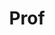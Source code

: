 ---
layout: person
given: John
family: Aston
department: Statistical Laboratory, Dept of Pure Maths and Mathematical Statistics
title: Prof
job_title: Harding Professor of Statistics in Public Life
crsid: jada2
image: /assets/upload/Aston_John.jpg
webpage: http://www.statslab.cam.ac.uk/~jada2
biography: John is Harding Professor of Statistics in Public Life at the University
  of Cambridge, where he leads research into the use of quantitative evidence in public
  policy making, works with those in public life to ensure the best methods are used,
  and aims to improve the use of statistics and other quantitative evidence in public
  policy debates. He also works in the areas of statistics in healthcare, particularly
  medical imaging, and he is Co-Director of the Cambridge Mathematics of Information
  in Healthcare Hub. His methodological research areas include functional data analysis,
  time series analysis and statistical imaging. He was awarded a knighthood in the
  2021 Queen’s Birthday Honours for services to statistics and public policymaking.  From
  2017-2020 he was the Chief Scientific Adviser to the Home Office, and Director-General
  for Science, Technology, Analysis, Research and Strategy. He is a board member of
  the UK Statistics Authority, and formerly was a board member and trustee of the
  Alan Turing Institute. He also has worked in Taiwan and in the United States. John
  is the President-Elect of the Royal Statistical Society and will serve as President
  for 2025 and 2026.
---